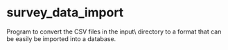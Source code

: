 survey_data_import
==================

Program to convert the CSV files in the input\ directory to a format that can be easily be imported into a database. 
